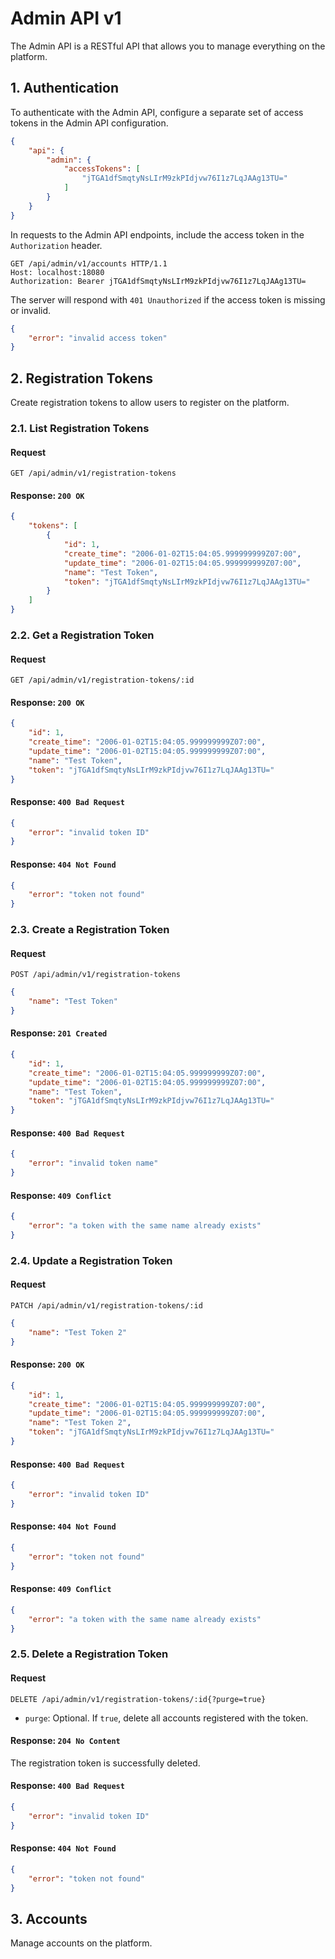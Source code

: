 # Admin API v1

The Admin API is a RESTful API that allows you to manage everything on the platform.

## 1. Authentication

To authenticate with the Admin API, configure a separate set of access tokens in the Admin API configuration.

```json
{
    "api": {
        "admin": {
            "accessTokens": [
                "jTGA1dfSmqtyNsLIrM9zkPIdjvw76I1z7LqJAAg13TU="
            ]
        }
    }
}
```

In requests to the Admin API endpoints, include the access token in the `Authorization` header.

```http
GET /api/admin/v1/accounts HTTP/1.1
Host: localhost:18080
Authorization: Bearer jTGA1dfSmqtyNsLIrM9zkPIdjvw76I1z7LqJAAg13TU=
```

The server will respond with `401 Unauthorized` if the access token is missing or invalid.

```json
{
    "error": "invalid access token"
}
```

## 2. Registration Tokens

Create registration tokens to allow users to register on the platform.

### 2.1. List Registration Tokens

#### Request

```
GET /api/admin/v1/registration-tokens
```

#### Response: `200 OK`

```json
{
    "tokens": [
        {
            "id": 1,
            "create_time": "2006-01-02T15:04:05.999999999Z07:00",
            "update_time": "2006-01-02T15:04:05.999999999Z07:00",
            "name": "Test Token",
            "token": "jTGA1dfSmqtyNsLIrM9zkPIdjvw76I1z7LqJAAg13TU="
        }
    ]
}
```

### 2.2. Get a Registration Token

#### Request

```
GET /api/admin/v1/registration-tokens/:id
```

#### Response: `200 OK`

```json
{
    "id": 1,
    "create_time": "2006-01-02T15:04:05.999999999Z07:00",
    "update_time": "2006-01-02T15:04:05.999999999Z07:00",
    "name": "Test Token",
    "token": "jTGA1dfSmqtyNsLIrM9zkPIdjvw76I1z7LqJAAg13TU="
}
```

#### Response: `400 Bad Request`

```json
{
    "error": "invalid token ID"
}
```

#### Response: `404 Not Found`

```json
{
    "error": "token not found"
}
```

### 2.3. Create a Registration Token

#### Request

```
POST /api/admin/v1/registration-tokens
```

```json
{
    "name": "Test Token"
}
```

#### Response: `201 Created`

```json
{
    "id": 1,
    "create_time": "2006-01-02T15:04:05.999999999Z07:00",
    "update_time": "2006-01-02T15:04:05.999999999Z07:00",
    "name": "Test Token",
    "token": "jTGA1dfSmqtyNsLIrM9zkPIdjvw76I1z7LqJAAg13TU="
}
```

#### Response: `400 Bad Request`

```json
{
    "error": "invalid token name"
}
```

#### Response: `409 Conflict`

```json
{
    "error": "a token with the same name already exists"
}
```

### 2.4. Update a Registration Token

#### Request

```
PATCH /api/admin/v1/registration-tokens/:id
```

```json
{
    "name": "Test Token 2"
}
```

#### Response: `200 OK`

```json
{
    "id": 1,
    "create_time": "2006-01-02T15:04:05.999999999Z07:00",
    "update_time": "2006-01-02T15:04:05.999999999Z07:00",
    "name": "Test Token 2",
    "token": "jTGA1dfSmqtyNsLIrM9zkPIdjvw76I1z7LqJAAg13TU="
}
```

#### Response: `400 Bad Request`

```json
{
    "error": "invalid token ID"
}
```

#### Response: `404 Not Found`

```json
{
    "error": "token not found"
}
```

#### Response: `409 Conflict`

```json
{
    "error": "a token with the same name already exists"
}
```

### 2.5. Delete a Registration Token

#### Request

```
DELETE /api/admin/v1/registration-tokens/:id{?purge=true}
```

- `purge`: Optional. If `true`, delete all accounts registered with the token.

#### Response: `204 No Content`

The registration token is successfully deleted.

#### Response: `400 Bad Request`

```json
{
    "error": "invalid token ID"
}
```

#### Response: `404 Not Found`

```json
{
    "error": "token not found"
}
```

## 3. Accounts

Manage accounts on the platform.
